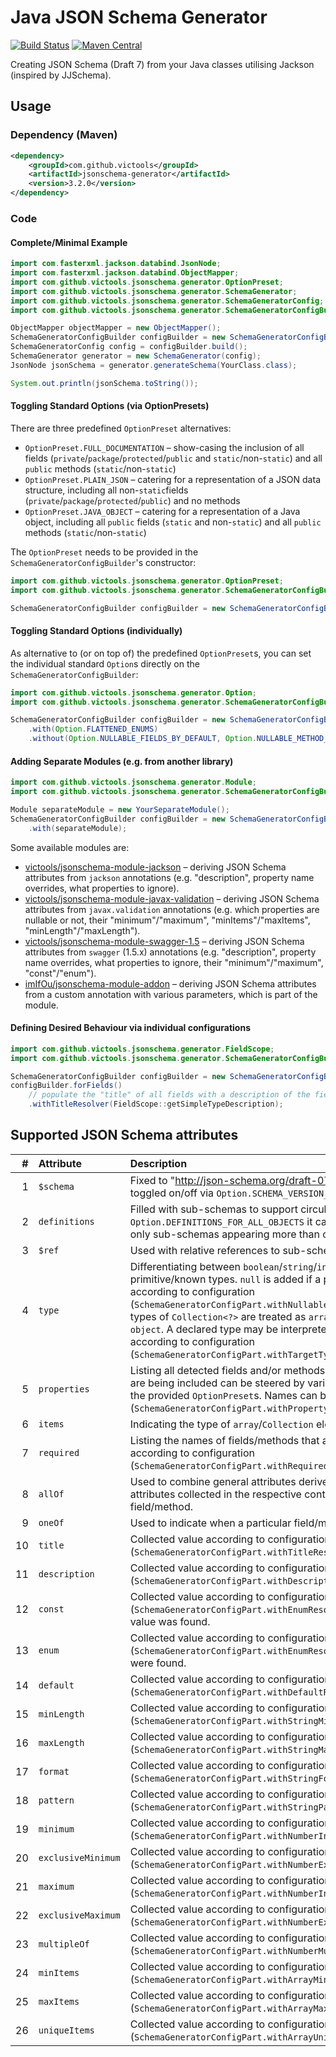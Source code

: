 # Java JSON Schema Generator
[![Build Status](https://travis-ci.org/victools/jsonschema-generator.svg?branch=master)](https://travis-ci.org/victools/jsonschema-generator)
[![Maven Central](https://maven-badges.herokuapp.com/maven-central/com.github.victools/jsonschema-generator/badge.svg)](https://maven-badges.herokuapp.com/maven-central/com.github.victools/jsonschema-generator)

Creating JSON Schema (Draft 7) from your Java classes utilising Jackson (inspired by JJSchema).

## Usage
### Dependency (Maven)

```xml
<dependency>
    <groupId>com.github.victools</groupId>
    <artifactId>jsonschema-generator</artifactId>
    <version>3.2.0</version>
</dependency>
```

### Code
#### Complete/Minimal Example
```java
import com.fasterxml.jackson.databind.JsonNode;
import com.fasterxml.jackson.databind.ObjectMapper;
import com.github.victools.jsonschema.generator.OptionPreset;
import com.github.victools.jsonschema.generator.SchemaGenerator;
import com.github.victools.jsonschema.generator.SchemaGeneratorConfig;
import com.github.victools.jsonschema.generator.SchemaGeneratorConfigBuilder;
```
```java
ObjectMapper objectMapper = new ObjectMapper();
SchemaGeneratorConfigBuilder configBuilder = new SchemaGeneratorConfigBuilder(objectMapper, OptionPreset.PLAIN_JSON);
SchemaGeneratorConfig config = configBuilder.build();
SchemaGenerator generator = new SchemaGenerator(config);
JsonNode jsonSchema = generator.generateSchema(YourClass.class);

System.out.println(jsonSchema.toString());
```

#### Toggling Standard Options (via OptionPresets)
There are three predefined `OptionPreset` alternatives:
- `OptionPreset.FULL_DOCUMENTATION` – show-casing the inclusion of all fields (`private`/`package`/`protected`/`public` and `static`/non-`static`) and all `public` methods (`static`/non-`static`)
- `OptionPreset.PLAIN_JSON` – catering for a representation of a JSON data structure, including all non-`static`fields (`private`/`package`/`protected`/`public`) and no methods
- `OptionPreset.JAVA_OBJECT` – catering for a representation of a Java object, including all `public` fields (`static` and non-`static`) and all `public` methods (`static`/non-`static`)

The `OptionPreset` needs to be provided in the `SchemaGeneratorConfigBuilder`'s constructor:
```java
import com.github.victools.jsonschema.generator.OptionPreset;
import com.github.victools.jsonschema.generator.SchemaGeneratorConfigBuilder;
```
```java
SchemaGeneratorConfigBuilder configBuilder = new SchemaGeneratorConfigBuilder(objectMapper, OptionPreset.PLAIN_JSON);
```

#### Toggling Standard Options (individually)
As alternative to (or on top of) the predefined `OptionPreset`s, you can set the individual standard `Option`s directly on the `SchemaGeneratorConfigBuilder`:
```java
import com.github.victools.jsonschema.generator.Option;
import com.github.victools.jsonschema.generator.SchemaGeneratorConfigBuilder;
```
```java
SchemaGeneratorConfigBuilder configBuilder = new SchemaGeneratorConfigBuilder(objectMapper)
    .with(Option.FLATTENED_ENUMS)
    .without(Option.NULLABLE_FIELDS_BY_DEFAULT, Option.NULLABLE_METHOD_RETURN_VALUES_BY_DEFAULT);
```

#### Adding Separate Modules (e.g. from another library)
```java
import com.github.victools.jsonschema.generator.Module;
import com.github.victools.jsonschema.generator.SchemaGeneratorConfigBuilder;
```
```java
Module separateModule = new YourSeparateModule();
SchemaGeneratorConfigBuilder configBuilder = new SchemaGeneratorConfigBuilder(objectMapper)
    .with(separateModule);
```

Some available modules are:
- [victools/jsonschema-module-jackson](https://github.com/victools/jsonschema-module-jackson) – deriving JSON Schema attributes from `jackson` annotations (e.g. "description", property name overrides, what properties to ignore).
- [victools/jsonschema-module-javax-validation](https://github.com/victools/jsonschema-module-javax-validation) – deriving JSON Schema attributes from `javax.validation` annotations (e.g. which properties are nullable or not, their "minimum"/"maximum", "minItems"/"maxItems", "minLength"/"maxLength").
- [victools/jsonschema-module-swagger-1.5](https://github.com/victools/jsonschema-module-swagger-1.5) – deriving JSON Schema attributes from `swagger` (1.5.x) annotations (e.g. "description", property name overrides, what properties to ignore, their "minimum"/"maximum", "const"/"enum").
- [imIfOu/jsonschema-module-addon](https://github.com/imIfOu/jsonschema-module-addon) – deriving JSON Schema attributes from a custom annotation with various parameters, which is part of the module.

#### Defining Desired Behaviour via individual configurations
```java
import com.github.victools.jsonschema.generator.FieldScope;
import com.github.victools.jsonschema.generator.SchemaGeneratorConfigBuilder;
```
```java
SchemaGeneratorConfigBuilder configBuilder = new SchemaGeneratorConfigBuilder(objectMapper);
configBuilder.forFields()
    // populate the "title" of all fields with a description of the field's type
    .withTitleResolver(FieldScope::getSimpleTypeDescription);
```

## Supported JSON Schema attributes
|    # | Attribute | Description |
| ---: | :--- | :--- |
|    1 | `$schema` | Fixed to "http://json-schema.org/draft-07/schema#" – can be toggled on/off via `Option.SCHEMA_VERSION_INDICATOR`. |
|    2 | `definitions` | Filled with sub-schemas to support circular references – via `Option.DEFINITIONS_FOR_ALL_OBJECTS` it can be configured whether only sub-schemas appearing more than once are included or all. |
|    3 | `$ref` | Used with relative references to sub-schemas in `definitions`. |
|    4 | `type` | Differentiating between `boolean`/`string`/`integer`/`number` for primitive/known types. `null` is added if a property is deemed nullable according to configuration (`SchemaGeneratorConfigPart.withNullableCheck()`). Arrays and sub-types of `Collection<?>` are treated as `array`, everything else as `object`. A declared type may be interpreted as another type according to configuration (`SchemaGeneratorConfigPart.withTargetTypeOverrideResolver()`). |
|    5 | `properties` | Listing all detected fields and/or methods in an `object`. Which ones are being included can be steered by various `Option`s or via one of the provided `OptionPreset`s. Names can be altered via configuration (`SchemaGeneratorConfigPart.withPropertyNameOverrideResolver()`). |
|    6 | `items` | Indicating the type of `array`/`Collection` elements. |
|    7 | `required` | Listing the names of fields/methods that are deemed mandatory according to configuration (`SchemaGeneratorConfigPart.withRequiredCheck()`). |
|    8 | `allOf` | Used to combine general attributes derived from the type itself with attributes collected in the respective context of the associated field/method. |
|    9 | `oneOf` | Used to indicate when a particular field/method can be of `type` `null`. |
|   10 | `title` | Collected value according to configuration (`SchemaGeneratorConfigPart.withTitleResolver()`). |
|   11 | `description` | Collected value according to configuration (`SchemaGeneratorConfigPart.withDescriptionResolver()`). |
|   12 | `const` | Collected value according to configuration (`SchemaGeneratorConfigPart.withEnumResolver()`) if only a single value was found. |
|   13 | `enum` | Collected value according to configuration (`SchemaGeneratorConfigPart.withEnumResolver()`) if multiple values were found. |
|   14 | `default` | Collected value according to configuration (`SchemaGeneratorConfigPart.withDefaultResolver()`). |
|   15 | `minLength` | Collected value according to configuration (`SchemaGeneratorConfigPart.withStringMinLengthResolver()`). |
|   16 | `maxLength` | Collected value according to configuration (`SchemaGeneratorConfigPart.withStringMaxLengthResolver()`). |
|   17 | `format` | Collected value according to configuration (`SchemaGeneratorConfigPart.withStringFormatResolver()`). |
|   18 | `pattern` | Collected value according to configuration (`SchemaGeneratorConfigPart.withStringPatternResolver()`). |
|   19 | `minimum` | Collected value according to configuration (`SchemaGeneratorConfigPart.withNumberInclusiveMinimumResolver()`). |
|   20 | `exclusiveMinimum` | Collected value according to configuration (`SchemaGeneratorConfigPart.withNumberExclusiveMinimumResolver()`). |
|   21 | `maximum` | Collected value according to configuration (`SchemaGeneratorConfigPart.withNumberInclusiveMaximumResolver()`). |
|   22 | `exclusiveMaximum` | Collected value according to configuration (`SchemaGeneratorConfigPart.withNumberExclusiveMaximumResolver()`). |
|   23 | `multipleOf` | Collected value according to configuration (`SchemaGeneratorConfigPart.withNumberMultipleOfResolver()`). |
|   24 | `minItems` | Collected value according to configuration (`SchemaGeneratorConfigPart.withArrayMinItemsResolver()`). |
|   25 | `maxItems` | Collected value according to configuration (`SchemaGeneratorConfigPart.withArrayMaxItemsResolver()`). |
|   26 | `uniqueItems` | Collected value according to configuration (`SchemaGeneratorConfigPart.withArrayUniqueItemsResolver()`). |
